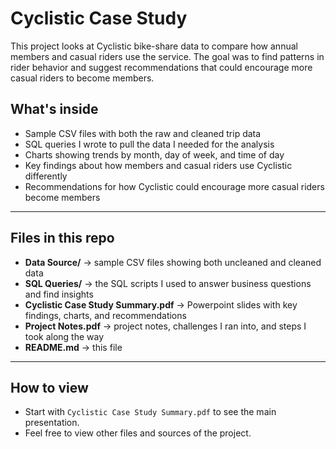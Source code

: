 # Cyclistic Case Study

This project looks at Cyclistic bike-share data to compare how annual members and casual riders use the service. The goal was to find patterns in rider behavior and suggest recommendations that could encourage more casual riders to become members.  

## What's inside
- Sample CSV files with both the raw and cleaned trip data  
- SQL queries I wrote to pull the data I needed for the analysis  
- Charts showing trends by month, day of week, and time of day  
- Key findings about how members and casual riders use Cyclistic differently  
- Recommendations for how Cyclistic could encourage more casual riders become members  

---

## Files in this repo
- **Data Source/** → sample CSV files showing both uncleaned and cleaned data  
- **SQL Queries/** → the SQL scripts I used to answer business questions and find insights  
- **Cyclistic Case Study Summary.pdf** → Powerpoint slides with key findings, charts, and recommendations  
- **Project Notes.pdf** → project notes, challenges I ran into, and steps I took along the way  
- **README.md** → this file  

---

## How to view
- Start with `Cyclistic Case Study Summary.pdf` to see the main presentation.
- Feel free to view other files and sources of the project.
